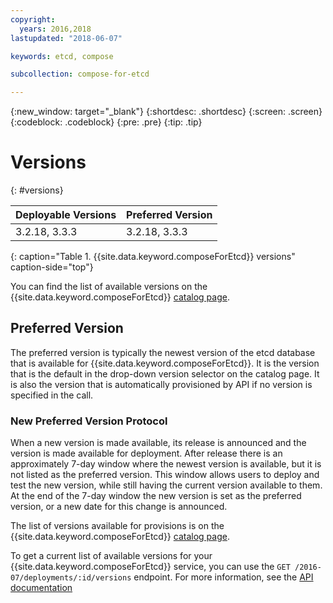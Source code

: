 ```yaml
---
copyright:
  years: 2016,2018
lastupdated: "2018-06-07"

keywords: etcd, compose

subcollection: compose-for-etcd

---
```


{:new_window: target="_blank"}
{:shortdesc: .shortdesc}
{:screen: .screen}
{:codeblock: .codeblock}
{:pre: .pre}
{:tip: .tip}

# Versions
{: #versions}

Deployable Versions | Preferred Version
----------|-----------
3.2.18, 3.3.3 | 3.2.18, 3.3.3
{: caption="Table 1. {{site.data.keyword.composeForEtcd}} versions" caption-side="top"}

You can find the list of available versions on the {{site.data.keyword.composeForEtcd}} [catalog page](https://{DomainName}/catalog/services/compose-for-etcd).

## Preferred Version

The preferred version is typically the newest version of the etcd database that is available for {{site.data.keyword.composeForEtcd}}. It is the version that is the default in the drop-down version selector on the catalog page. It is also the version that is automatically provisioned by API if no version is specified in the call.

### New Preferred Version Protocol

When a new version is made available, its release is announced and the version is made available for deployment. After release there is an approximately 7-day window where the newest version is available, but it is not listed as the preferred version. This window allows users to deploy and test the new version, while still having the current version available to them. At the end of the 7-day window the new version is set as the preferred version, or a new date for this change is announced.

The list of versions available for provisions is on the {{site.data.keyword.composeForEtcd}} [catalog page](https://{DomainName}/catalog/services/compose-for-etcd).

To get a current list of available versions for your {{site.data.keyword.composeForEtcd}} service, you can use the 
`GET /2016-07/deployments/:id/versions` endpoint. For more information, see the [API documentation](https://apidocs.compose.com/v1.0/reference#2016-07-get-deployments-versions)

